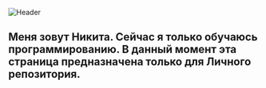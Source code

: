 ![Header](https://github.com/NikitaUrvachev/NikitaUrvachev/blob/main/assets/glitch_2021-3-10_22-42-16%20(1).gif)
## Меня зовут Никита. Cейчас я только обучаюсь программированию. В данный момент эта страница предназначена только для Личного репозитория.

